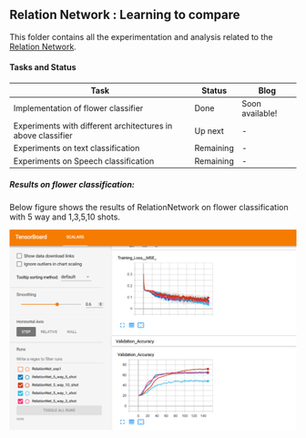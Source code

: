 ## Relation Network : Learning to compare

This folder contains all the experimentation and analysis related to the [Relation Network](https://arxiv.org/abs/1711.06025).

#### Tasks and Status
|Task|Status|Blog|
|--|--|--|
|Implementation of flower classifier|Done|Soon available!|
|Experiments with different architectures in above classifier|Up next| - |
|Experiments on text classification|Remaining| - |
|Experiments on Speech classification|Remaining| - |

##### Results on flower classification:
Below figure shows the results of RelationNetwork on flower classification with 5 way and 1,3,5,10 shots.

![Tensorboard Accuracy Visualization](./images/TensorBoard_flower_classification_baseline.png)

